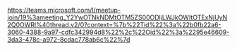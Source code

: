 <https://teams.microsoft.com/l/meetup-join/19%3ameeting_Y2YwOTNkNDMtOTM5ZS00ODljLWJkOWItOTExNjUyN2Q0OWRl%40thread.v2/0?context=%7b%22Tid%22%3a%22b0fb22a6-3060-4388-9a97-cdfc342994d8%22%2c%22Oid%22%3a%2295e46609-3da3-478c-a972-8cdac778ab6c%22%7d>

